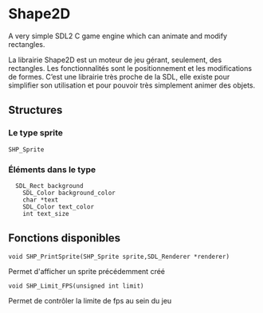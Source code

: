 # Shape2D
A very simple SDL2 C game engine which can animate and modify rectangles.

La librairie Shape2D est un moteur de jeu gérant, seulement, des rectangles. Les fonctionnalités sont le positionnement et les modifications de formes. C’est une librairie très proche de la SDL, elle existe pour simplifier son utilisation et pour pouvoir très simplement animer des objets.

## Structures

### Le type sprite
```
SHP_Sprite
```
### Éléments dans le type

```
  SDL_Rect background
	SDL_Color background_color
	char *text
	SDL_Color text_color
	int text_size
```

## Fonctions disponibles

```
void SHP_PrintSprite(SHP_Sprite sprite,SDL_Renderer *renderer)
```

Permet d'afficher un sprite précédemment créé

```
void SHP_Limit_FPS(unsigned int limit)
```

Permet de contrôler la limite de fps au sein du jeu
